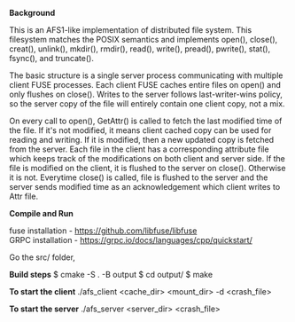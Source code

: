 **Background**

This is an AFS1-like implementation of distributed file system. This filesystem matches the POSIX semantics and implements open(), close(), creat(), unlink(), mkdir(), rmdir(), read(), write(), pread(), pwrite(), stat(), fsync(), and truncate().

The basic structure is a single server process communicating with multiple client FUSE processes. 
Each client FUSE caches entire files on open() and only flushes on close(). Writes to the server follows last-writer-wins policy, so the server copy of the file will entirely contain one client copy, not a mix.

On every call to open(), GetAttr() is called to fetch the last modified time of the file. If it's not modified, it means client cached copy can be used for reading and writing. If it is modified, then a new updated copy is fetched from the server.
Each file in the client has a corresponding attribute file which keeps track of the modifications on both client and server side. If the file is modified on the client, it is flushed to the server on close(). Otherwise it is not.
Everytime close() is called, file is flushed to the server and the server sends modified time as an acknowledgement which client writes to Attr file.

**Compile and Run**            

fuse installation - https://github.com/libfuse/libfuse        
GRPC installation - https://grpc.io/docs/languages/cpp/quickstart/       


Go the src/ folder,

**Build steps**
$ cmake -S . -B output
$ cd output/
$ make

**To start the client**
./afs_client <cache_dir> <mount_dir> -d <crash_file>

**To start the server**
./afs_server <server_dir> <crash_file>

